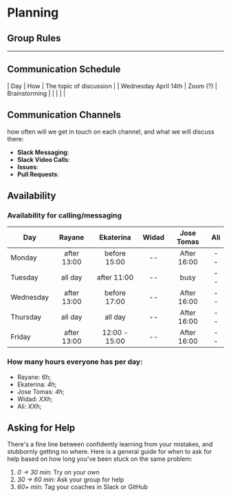 # Planning

## Group Rules

---

## Communication Schedule

| Day | How | The topic of discussion |
| Wednesday April 14th | Zoom (?) | Brainstorming |
|     |     |                         |

## Communication Channels

how often will we get in touch on each channel, and what we will discuss there:

-  **Slack Messaging**:
-  **Slack Video Calls**:
-  **Issues**:
-  **Pull Requests**:

## Availability

### Availability for calling/messaging

| Day       |   Rayane    |   Ekaterina   |    Widad     | Jose Tomas  |        Ali         |
| --------- | :---------: | :-----------: | :---------: | :---------: | :-----------------: |
| Monday    | after 13:00 | before 15:00  | -- | After 16:00 | -- |
| Tuesday   |   all day   |  after 11:00  | -- |    busy     | -- |
| Wednesday | after 13:00 | before 17:00  | -- | After 16:00 |  -- |
| Thursday  |   all day   | all day | -- | After 16:00 | -- |
| Friday    | after 13:00 | 12:00 - 15:00 | -- | After 16:00 | -- |

### How many hours everyone has per day:

-  Rayane: _6h_;
-  Ekaterina: _4h_;
-  Jose Tomas: _4h_;
-  Widad: _ХХh_;
-  Ali: _ХХh_;

## Asking for Help

There's a fine line between confidently learning from your mistakes, and stubbornly getting no where. Here is a general guide for when to ask for help based on how long you've been stuck on the same problem:

1. _0 -> 30 min_: Try on your own
2. _30 -> 60 min_: Ask your group for help
3. _60+ min_: Tag your coaches in Slack or GitHub
